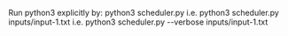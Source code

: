 Run python3 explicitly by:
python3 scheduler.py <InputFile>
i.e. python3 scheduler.py inputs/input-1.txt 
i.e. python3 scheduler.py --verbose inputs/input-1.txt 
